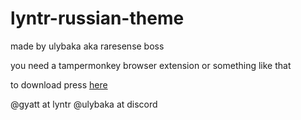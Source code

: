 # lyntr-russian-theme

made by ulybaka aka raresense boss

you need a tampermonkey browser extension or something like that

to download press [here](https://github.com/ulybaka1337/lyntr-russian-theme/raw/main/main.js)

@gyatt at lyntr
@ulybaka at discord
